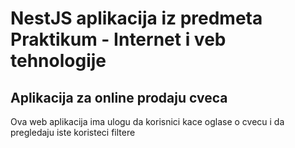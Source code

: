 # NestJS aplikacija iz predmeta Praktikum - Internet i veb tehnologije 
## Aplikacija za online prodaju cveca
Ova web aplikacija ima ulogu da korisnici kace oglase o cvecu i da pregledaju iste koristeci filtere